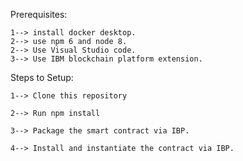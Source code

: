 Prerequisites:
    
    1--> install docker desktop.
    2--> use npm 6 and node 8.
    2--> Use Visual Studio code.
    3--> Use IBM blockchain platform extension.

Steps to Setup:

    1--> Clone this repository

    2--> Run npm install

    3--> Package the smart contract via IBP.

    4--> Install and instantiate the contract via IBP.

